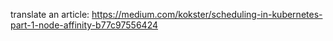 translate an article: https://medium.com/kokster/scheduling-in-kubernetes-part-1-node-affinity-b77c97556424